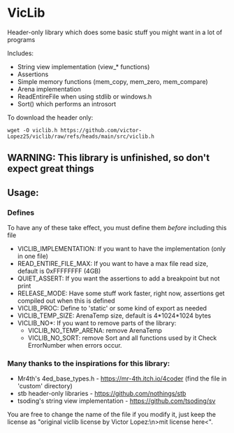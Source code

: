 # VicLib

Header-only library which does some basic stuff you might want in a lot of programs

Includes:
 - String view implementation (view_* functions)
 - Assertions
 - Simple memory functions (mem_copy, mem_zero, mem_compare)
 - Arena implementation
 - ReadEntireFile when using stdlib or windows.h
 - Sort() which performs an introsort

To download the header only:
```console
wget -O viclib.h https://github.com/victor-Lopez25/viclib/raw/refs/heads/main/src/viclib.h
```

## WARNING: This library is unfinished, so don't expect great things

## Usage:
### Defines

To have any of these take effect, you must define them _before_ including this file
 - VICLIB_IMPLEMENTATION: If you want to have the implementation (only in one file)
 - READ_ENTIRE_FILE_MAX: If you want to have a max file read size, default is 0xFFFFFFFF (4GB)
 - QUIET_ASSERT: If you want the assertions to add a breakpoint but not print
 - RELEASE_MODE: Have some stuff work faster, right now, assertions get compiled out when this is defined
 - VICLIB_PROC: Define to 'static' or some kind of export as needed
 - VICLIB_TEMP_SIZE: ArenaTemp size, default is 4\*1024\*1024 bytes
 - VICLIB_NO*: If you want to remove parts of the library:
   - VICLIB_NO_TEMP_ARENA: remove ArenaTemp
   - VICLIB_NO_SORT: remove Sort and all functions used by it
Check ErrorNumber when errors occur.

### Many thanks to the inspirations for this library:
 - Mr4th's 4ed_base_types.h - https://mr-4th.itch.io/4coder (find the file in 'custom' directory)
 - stb header-only libraries - https://github.com/nothings/stb
 - tsoding's string view implementation - https://github.com/tsoding/sv

You are free to change the name of the file if you modify it, just keep the license as "original viclib license by Victor Lopez:\n>mit license here<".
